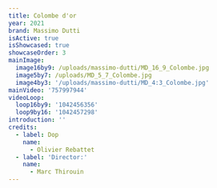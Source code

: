 ```yaml
---
title: Colombe d'or
year: 2021
brand: Massimo Dutti
isActive: true
isShowcased: true
showcaseOrder: 3
mainImage:
  image16by9: /uploads/massimo-dutti/MD_16_9_Colombe.jpg
  image5by7: /uploads/MD_5_7_Colombe.jpg
  image4by3: '/uploads/massimo-dutti/MD_4:3_Colombe.jpg'
mainVideo: '757997944'
videoLoop:
  loop16by9: '1042456356'
  loop9by16: '1042457298'
introduction: ''
credits:
  - label: Dop
    name:
      - Olivier Rebattet
  - label: 'Director:'
    name:
      - Marc Thirouin
---
```


